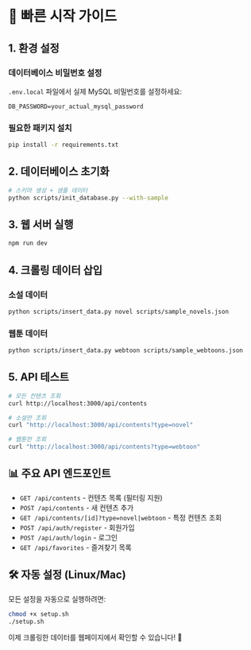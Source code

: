# 🚀 빠른 시작 가이드

## 1. 환경 설정

### 데이터베이스 비밀번호 설정
`.env.local` 파일에서 실제 MySQL 비밀번호를 설정하세요:

```env
DB_PASSWORD=your_actual_mysql_password
```

### 필요한 패키지 설치
```bash
pip install -r requirements.txt
```

## 2. 데이터베이스 초기화

```bash
# 스키마 생성 + 샘플 데이터
python scripts/init_database.py --with-sample
```

## 3. 웹 서버 실행

```bash
npm run dev
```

## 4. 크롤링 데이터 삽입

### 소설 데이터
```bash
python scripts/insert_data.py novel scripts/sample_novels.json
```

### 웹툰 데이터
```bash
python scripts/insert_data.py webtoon scripts/sample_webtoons.json
```

## 5. API 테스트

```bash
# 모든 컨텐츠 조회
curl http://localhost:3000/api/contents

# 소설만 조회
curl "http://localhost:3000/api/contents?type=novel"

# 웹툰만 조회
curl "http://localhost:3000/api/contents?type=webtoon"
```

## 📊 주요 API 엔드포인트

- `GET /api/contents` - 컨텐츠 목록 (필터링 지원)
- `POST /api/contents` - 새 컨텐츠 추가
- `GET /api/contents/[id]?type=novel|webtoon` - 특정 컨텐츠 조회
- `POST /api/auth/register` - 회원가입
- `POST /api/auth/login` - 로그인
- `GET /api/favorites` - 즐겨찾기 목록

## 🛠 자동 설정 (Linux/Mac)

모든 설정을 자동으로 실행하려면:

```bash
chmod +x setup.sh
./setup.sh
```

이제 크롤링한 데이터를 웹페이지에서 확인할 수 있습니다! 🎉

